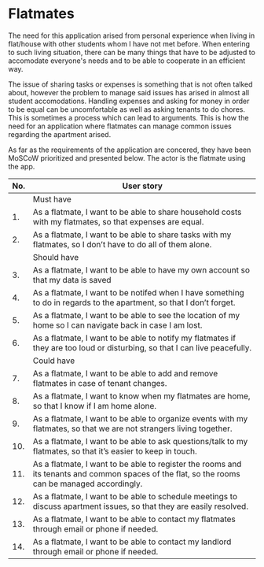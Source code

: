 # Flatmates

The need for this application arised from personal experience when living in flat/house with other students whom I have not met before. When entering to such living situation, there can be many things that have to be adjusted to accomodate everyone's needs and to be able to cooperate in an efficient way.

The issue of sharing tasks or expenses is something that is not often talked about, however the problem to manage said issues has arised in almost all student accomodations. Handling expenses and asking for money in order to be equal can be uncomfortable as well as asking tenants to do chores. This is sometimes a process which can lead to arguments. This is how the need for an application where flatmates can manage common issues regarding the apartment arised.

As far as the requirements of the application are concered, they have been MoSCoW prioritized and presented below. The actor is the flatmate using the app.

|          No.          |                              User story                              |
|-----------------------|----------------------------------------------------------------------|
||Must have|
|1.|As a flatmate, I want to be able to share household costs with my flatmates, so that expenses are equal.|
|2.|As a flatmate, I want to be able to share tasks with my flatmates, so I don’t have to do all of them alone.|
||Should have|
|3.|As a flatmate, I want to be able to have my own account so that my data is saved|
|4.|As a flatmate, I want to be notifed when I have something to do in regards to the apartment, so that I don’t forget.|
|5.|As a flatmate, I want to be able to see the location of my home so I can navigate back in case I am lost.|
|6.|As a flatmate, I want to be able to notify my flatmates if they are too loud or disturbing, so that I can live peacefully.|
||Could have|
|7.|As a flatmate, I want to be able to add and remove flatmates in case of tenant changes.|
|8.|As a flatmate, I want to know when my flatmates are home, so that I know if I am home alone.|
|9.|As a flatmate, I want to be able to organize events with my flatmates, so that we are not strangers living together.|
|10.|As a flatmate, I want to be able to ask questions/talk to my flatmates, so that it’s easier to keep in touch.|
|11.|As a flatmate, I want to be able to register the rooms and its tenants and common spaces of the flat, so the rooms can be managed accordingly.|
|12.|As a flatmate, I want to be able to schedule meetings to discuss apartment issues, so that they are easily resolved.|
|13.|As a flatmate, I want to be able to contact my flatmates through email or phone if needed.|
|14.|As a flatmate, I want to be able to contact my landlord through email or phone if needed.|


